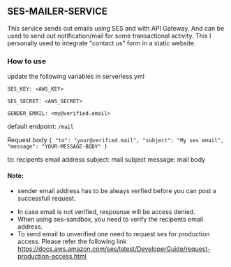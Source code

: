 ## SES-MAILER-SERVICE

This service sends out emails using SES and with API Gateway. And can be used to send out notification/mail for some transactional activity.
This I personally used to integrate "contact us" form in a static website. 

### How to use

update the following variables in serverless.yml

`SES_KEY: <AWS_KEY>`

`SES_SECRET: <AWS_SECRET>`

`SENDER_EMAIL: <my@verified.email>`

default endpoint:
`/mail`

  
Request body
`{ "to": "your@verified.mail",
"subject": "My ses email",
"message": "YOUR-MESSAGE-BODY"
}`

to: recipents email address
subject: mail subject
message: mail body

#### Note:
* sender email address has to be always verfied before you can post a successfull request.

- In case email is not verified, resposnse will be access denied.
- When using ses-sandbox, you need to verify the recipents email address.
- To send email to unverified one need to request ses for production access. Please refer the following link
<https://docs.aws.amazon.com/ses/latest/DeveloperGuide/request-production-access.html>
